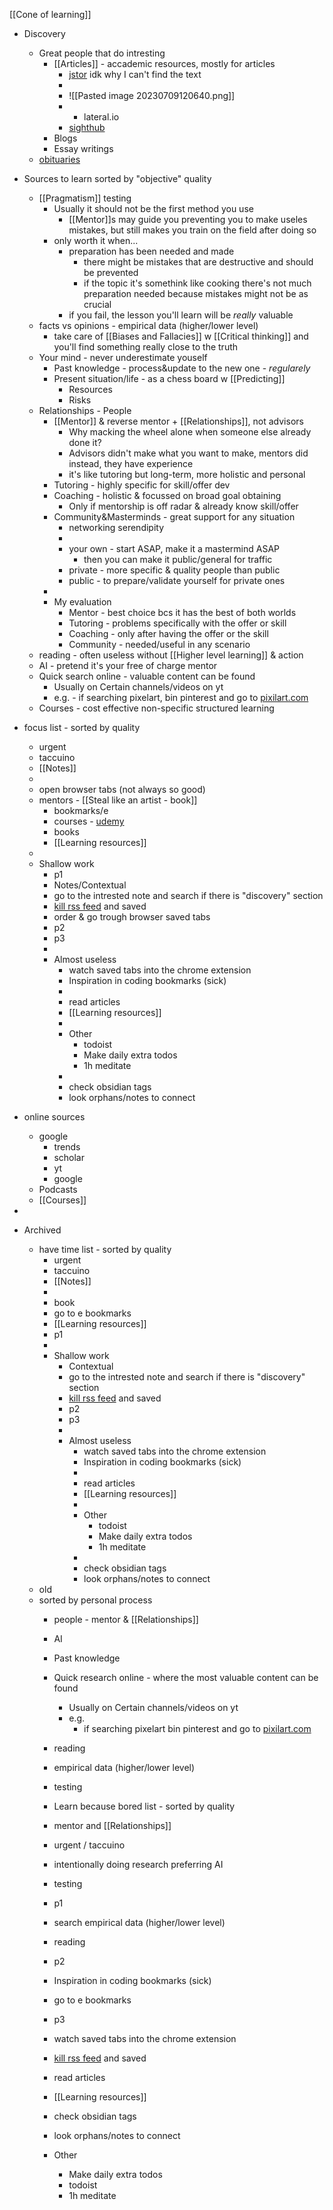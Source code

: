 [[Cone of learning]]
- Discovery
	- Great people that do intresting 
		- [[Articles]] - accademic resources, mostly for articles
			- [jstor](https://www.jstor.org/) idk why I can't find the text
			- 
			- ![[Pasted image 20230709120640.png]]
			- + lateral.io
			- [sighthub](https://sighthub.ai/)
		- Blogs
		- Essay writings
	- [obituaries](https://www.nytimes.com/international/section/obituaries)

- Sources to learn sorted by "objective" quality
	- [[Pragmatism]] testing
		- Usually it should not be the first method you use
			- [[Mentor]]s may guide you preventing you to make useles mistakes, but still makes you train on the field after doing so
		- only worth it when...
			- preparation has been needed and made
				- there might be mistakes that are destructive and should be prevented
				- if the topic it's somethink like cooking there's not much preparation needed because mistakes might not be as crucial 
			- if you fail, the lesson you'll learn will be *really* valuable
	- facts vs opinions - empirical data (higher/lower level)
		- take care of [[Biases and Fallacies]] w [[Critical thinking]] and you'll find something really close to the truth
	- Your mind - never underestimate youself
		- Past knowledge - process&update to the new one - *regularely*
		- Present situation/life - as a chess board w [[Predicting]]
			- Resources
			- Risks
	- Relationships - People
		- [[Mentor]] & reverse mentor + [[Relationships]], not advisors 
			- Why macking the wheel alone when someone else already done it?
			- Advisors didn't make what you want to make, mentors did instead, they have experience
			- it's like tutoring but long-term, more holistic and personal
		- Tutoring - highly specific for skill/offer dev
		- Coaching - holistic & focussed on broad goal obtaining
			- Only if mentorship is off radar & already know skill/offer
		- Community&Masterminds - great support for any situation
			- networking serendipity
			- 
			- your own - start ASAP, make it a mastermind ASAP
				- then you can make it public/general for traffic
			- private - more specific & quality people than public
			- public - to prepare/validate yourself for private ones
		-
		- My evaluation 
			- Mentor - best choice bcs it has the best of both worlds
			- Tutoring - problems specifically with the offer or skill
			- Coaching - only after having the offer or the skill
			- Community -  needed/useful in any scenario
	- reading - often useless without [[Higher level learning]] & action
	- AI - pretend it's your free of charge mentor
	- Quick search online - valuable content can be found
		- Usually on Certain channels/videos on yt
		- e.g. - if searching pixelart, bin pinterest and go to [pixilart.com](https://www.pixilart.com/)
	- Courses - cost effective non-specific structured learning
- focus list - sorted by quality
	- urgent 
	- taccuino
	- [[Notes]]
	-
	- open browser tabs (not always so good)
	- mentors - [[Steal like an artist - book]]
		- bookmarks/e
		- courses - [udemy](https://www.udemy.com/home/my-courses/learning/)
		- books
		- [[Learning resources]]
	-
	- Shallow work
		- p1
		- Notes/Contextual
		- go to the intrested note and search if there is "discovery" section
		- [kill rss feed](https://www.inoreader.com) and saved
		- order & go trough browser saved tabs
		- p2
		- p3
		-
		- Almost useless
			- watch saved tabs into the chrome extension
			- Inspiration in coding bookmarks (sick)
			-
			- read articles
			- [[Learning resources]]
			-
			- Other
				- todoist
				- Make daily extra todos
				- 1h meditate
			-
			- check obsidian tags
			- look orphans/notes to connect 
- online sources
	- google
		- trends
		- scholar
		- yt
		- google
	- Podcasts
	- [[Courses]]
-
- Archived
	- have time list - sorted by quality
		- urgent 
		- taccuino
		- [[Notes]] 
		-
		- book
		- go to e bookmarks
		- [[Learning resources]]
		- p1
		-
		- Shallow work
			- Contextual
			- go to the intrested note and search if there is "discovery" section
			- [kill rss feed](https://www.inoreader.com/folder/%F0%9F%91%A8%E2%80%8D%F0%9F%92%BB) and saved
			- p2
			- p3
			-
			- Almost useless
				- watch saved tabs into the chrome extension
				- Inspiration in coding bookmarks (sick)
				-
				- read articles
				- [[Learning resources]]
				-
				- Other
					- todoist
					- Make daily extra todos
					- 1h meditate
				-
				- check obsidian tags
				- look orphans/notes to connect
	- old
	- sorted by personal process
		- people - mentor & [[Relationships]]
		- AI
		- Past knowledge
		- Quick research online - where the most valuable content can be found
			- Usually on Certain channels/videos on yt
			- e.g. 
				- if searching pixelart bin pinterest and go to [pixilart.com](https://www.pixilart.com/)
		
		- reading
		- empirical data (higher/lower level)
		- testing
		- Learn because bored list - sorted by quality
		- mentor and [[Relationships]]
		- urgent / taccuino
		- intentionally doing research preferring AI
		
		- testing
		- p1
		- search empirical data (higher/lower level)
		- reading
		
		- p2
		- Inspiration in coding bookmarks (sick)
		- go to e bookmarks
		- p3
		
		- watch saved tabs into the chrome extension
		- [kill rss feed](https://www.inoreader.com/folder/%F0%9F%91%A8%E2%80%8D%F0%9F%92%BB) and saved
		
		- read articles
		- [[Learning resources]]
		- check obsidian tags
		- look orphans/notes to connect
		
		- Other
			- Make daily extra todos
			- todoist
			- 1h meditate